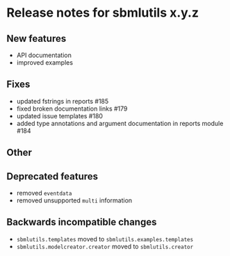 # Release notes for sbmlutils x.y.z

## New features
- API documentation
- improved examples
## Fixes
- updated fstrings in reports #185
- fixed broken documentation links #179
- updated issue templates #180
- added type annotations and argument documentation in reports module #184
## Other

## Deprecated features
- removed `eventdata`
- removed unsupported `multi` information

## Backwards incompatible changes
- `sbmlutils.templates` moved to `sbmlutils.examples.templates`
- `sbmlutils.modelcreator.creator` moved to `sbmlutils.creator` 
